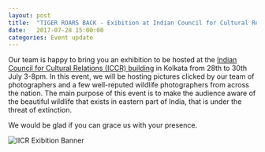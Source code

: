 ```yaml
---
layout: post
title:  "TIGER ROARS BACK - Exibition at Indian Council for Cultural Relations (ICCR), Kolkata"
date:   2017-07-28 15:00:00
categories: Event update
---
```


Our team is happy to bring you an exhibition to be hosted at the [Indian Council for Cultural Relations (ICCR) building](https://goo.gl/maps/fCyddZgeekE2) in Kolkata from 28th to 30th July 3-8pm.  In this event, we will be hosting pictures clicked by our team of photographers and a few well-reputed wildlife photographers from across the nation.  The main purpose of this event is to make the audience aware of the beautiful wildlife that exists in eastern part of India, that is under the threat of extinction.

We would be glad if you can grace us with your presence.

![IICR Exibition Banner](https://scontent-sin6-1.xx.fbcdn.net/v/t1.0-9/19989563_1495959250427300_3407609099558096328_n.jpg?oh=de06bc98d16ffcee46efbd49518ffcd6&oe=59F53D6F)
